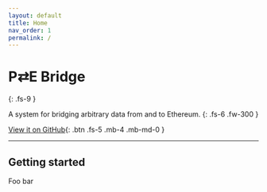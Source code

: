 ```yaml
---
layout: default
title: Home
nav_order: 1
permalink: /
---
```


# P&#8644;E Bridge
{: .fs-9 }

A system for bridging arbitrary data from and to Ethereum.
{: .fs-6 .fw-300 }

[View it on GitHub](https://github.com/Snowfork/polkadot-ethereum){: .btn .fs-5 .mb-4 .mb-md-0 }

---

## Getting started

Foo bar
